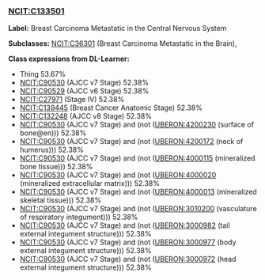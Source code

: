 
### [NCIT:C133501](http://purl.obolibrary.org/obo/NCIT_C133501)
**Label:** Breast Carcinoma Metastatic in the Central Nervous System

**Subclasses:** [NCIT:C36301](http://purl.obolibrary.org/obo/NCIT_C36301) (Breast Carcinoma Metastatic in the Brain), 

**Class expressions from DL-Learner:**

- Thing 53.67%
- [NCIT:C90530](http://purl.obolibrary.org/obo/NCIT_C90530) (AJCC v7 Stage) 52.38%
- [NCIT:C90529](http://purl.obolibrary.org/obo/NCIT_C90529) (AJCC v6 Stage) 52.38%
- [NCIT:C27971](http://purl.obolibrary.org/obo/NCIT_C27971) (Stage IV) 52.38%
- [NCIT:C139445](http://purl.obolibrary.org/obo/NCIT_C139445) (Breast Cancer Anatomic Stage) 52.38%
- [NCIT:C132248](http://purl.obolibrary.org/obo/NCIT_C132248) (AJCC v8 Stage) 52.38%
- [NCIT:C90530](http://purl.obolibrary.org/obo/NCIT_C90530) (AJCC v7 Stage) and (not ([UBERON:4200230](http://purl.obolibrary.org/obo/UBERON_4200230) (surface of bone@en))) 52.38%
- [NCIT:C90530](http://purl.obolibrary.org/obo/NCIT_C90530) (AJCC v7 Stage) and (not ([UBERON:4200172](http://purl.obolibrary.org/obo/UBERON_4200172) (neck of humerus))) 52.38%
- [NCIT:C90530](http://purl.obolibrary.org/obo/NCIT_C90530) (AJCC v7 Stage) and (not ([UBERON:4000115](http://purl.obolibrary.org/obo/UBERON_4000115) (mineralized bone tissue))) 52.38%
- [NCIT:C90530](http://purl.obolibrary.org/obo/NCIT_C90530) (AJCC v7 Stage) and (not ([UBERON:4000020](http://purl.obolibrary.org/obo/UBERON_4000020) (mineralized extracellular matrix))) 52.38%
- [NCIT:C90530](http://purl.obolibrary.org/obo/NCIT_C90530) (AJCC v7 Stage) and (not ([UBERON:4000013](http://purl.obolibrary.org/obo/UBERON_4000013) (mineralized skeletal tissue))) 52.38%
- [NCIT:C90530](http://purl.obolibrary.org/obo/NCIT_C90530) (AJCC v7 Stage) and (not ([UBERON:3010200](http://purl.obolibrary.org/obo/UBERON_3010200) (vasculature of respiratory integument))) 52.38%
- [NCIT:C90530](http://purl.obolibrary.org/obo/NCIT_C90530) (AJCC v7 Stage) and (not ([UBERON:3000982](http://purl.obolibrary.org/obo/UBERON_3000982) (tail external integument structure))) 52.38%
- [NCIT:C90530](http://purl.obolibrary.org/obo/NCIT_C90530) (AJCC v7 Stage) and (not ([UBERON:3000977](http://purl.obolibrary.org/obo/UBERON_3000977) (body external integument structure))) 52.38%
- [NCIT:C90530](http://purl.obolibrary.org/obo/NCIT_C90530) (AJCC v7 Stage) and (not ([UBERON:3000972](http://purl.obolibrary.org/obo/UBERON_3000972) (head external integument structure))) 52.38%


